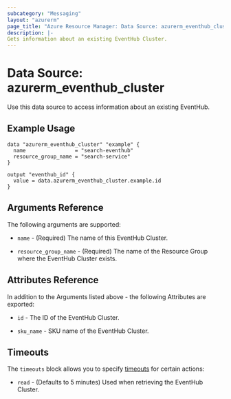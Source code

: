 ```yaml
---
subcategory: "Messaging"
layout: "azurerm"
page_title: "Azure Resource Manager: Data Source: azurerm_eventhub_cluster"
description: |-
Gets information about an existing EventHub Cluster.
---
```


# Data Source: azurerm_eventhub_cluster

Use this data source to access information about an existing EventHub.

## Example Usage

```hcl
data "azurerm_eventhub_cluster" "example" {
  name                = "search-eventhub"
  resource_group_name = "search-service"
}

output "eventhub_id" {
  value = data.azurerm_eventhub_cluster.example.id
}
```

## Arguments Reference

The following arguments are supported:

* `name` - (Required) The name of this EventHub Cluster.

* `resource_group_name` - (Required) The name of the Resource Group where the EventHub Cluster exists.

## Attributes Reference

In addition to the Arguments listed above - the following Attributes are exported:

* `id` - The ID of the EventHub Cluster.

* `sku_name` - SKU name of the EventHub Cluster.

## Timeouts

The `timeouts` block allows you to specify [timeouts](https://www.terraform.io/docs/configuration/resources.html#timeouts) for certain actions:

* `read` - (Defaults to 5 minutes) Used when retrieving the EventHub Cluster.
